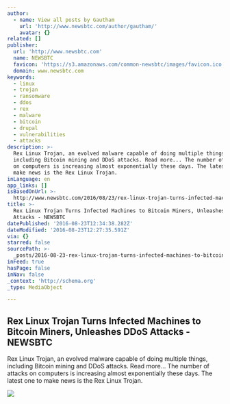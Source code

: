 ```yaml
---
author:
  - name: View all posts by Gautham
    url: 'http://www.newsbtc.com/author/gautham/'
    avatar: {}
related: []
publisher:
  url: 'http://www.newsbtc.com'
  name: NEWSBTC
  favicon: 'https://s3.amazonaws.com/common-newsbtc/images/favicon.ico'
  domain: www.newsbtc.com
keywords:
  - linux
  - trojan
  - ransomware
  - ddos
  - rex
  - malware
  - bitcoin
  - drupal
  - vulnerabilities
  - attacks
description: >-
  Rex Linux Trojan, an evolved malware capable of doing multiple things,
  including Bitcoin mining and DDoS attacks. Read more... The number of attacks
  on computers is increasing almost exponentially these days. The latest one to
  make news is the Rex Linux Trojan.
inLanguage: en
app_links: []
isBasedOnUrl: >-
  http://www.newsbtc.com/2016/08/23/rex-linux-trojan-turns-infected-machines-to-bitcoin-miners-unleashes-ddos-attacks/
title: >-
  Rex Linux Trojan Turns Infected Machines to Bitcoin Miners, Unleashes DDoS
  Attacks - NEWSBTC
datePublished: '2016-08-23T12:34:38.282Z'
dateModified: '2016-08-23T12:27:35.591Z'
via: {}
starred: false
sourcePath: >-
  _posts/2016-08-23-rex-linux-trojan-turns-infected-machines-to-bitcoin-miners.md
inFeed: true
hasPage: false
inNav: false
_context: 'http://schema.org'
_type: MediaObject

---
```

<article style=""><h1>Rex Linux Trojan Turns Infected Machines to Bitcoin Miners, Unleashes DDoS Attacks - NEWSBTC</h1><p>Rex Linux Trojan, an evolved malware capable of doing multiple things, including Bitcoin mining and DDoS attacks. Read more... The number of attacks on computers is increasing almost exponentially these days. The latest one to make news is the Rex Linux Trojan.</p><img src="http://s3.amazonaws.com/main-newsbtc-images/2016/08/13233242/Trojan_Horse.jpg" /></article>